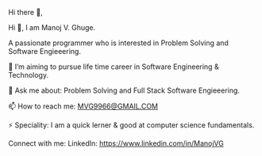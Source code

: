 Hi there 👋,

Hi 👋, I am Manoj V. Ghuge.

A passionate programmer who is interested in Problem Solving and Software Engieeering.

🌱 I’m aiming to pursue life time career in Software Engineering & Technology.

💬 Ask me about: Problem Solving and Full Stack Software Engieeering.

📫 How to reach me: MVG9966@GMAIL.COM

⚡ Speciality: I am a quick lerner & good at computer science fundamentals.

Connect with me:
LinkedIn: https://www.linkedin.com/in/ManojVG
